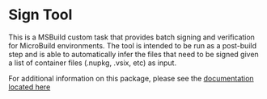 # Sign Tool

This is a MSBuild custom task that provides batch signing and verification for
MicroBuild environments. The tool is intended to be run as a post-build step and
is able to automatically infer the files that need to be signed given a list of
container files (.nupkg, .vsix, etc) as input.

For additional information on this package, please see the [documentation
located here](../../Documentation/CorePackages/Signing.md)
